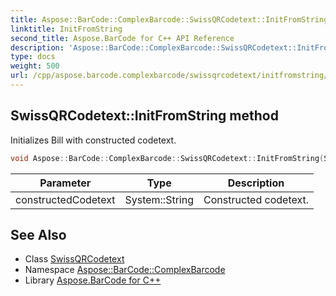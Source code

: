 ```yaml
---
title: Aspose::BarCode::ComplexBarcode::SwissQRCodetext::InitFromString method
linktitle: InitFromString
second_title: Aspose.BarCode for C++ API Reference
description: 'Aspose::BarCode::ComplexBarcode::SwissQRCodetext::InitFromString method. Initializes Bill with constructed codetext in C++.'
type: docs
weight: 500
url: /cpp/aspose.barcode.complexbarcode/swissqrcodetext/initfromstring/
---
```

## SwissQRCodetext::InitFromString method


Initializes Bill with constructed codetext.

```cpp
void Aspose::BarCode::ComplexBarcode::SwissQRCodetext::InitFromString(System::String constructedCodetext) override
```


| Parameter | Type | Description |
| --- | --- | --- |
| constructedCodetext | System::String | Constructed codetext. |

## See Also

* Class [SwissQRCodetext](../)
* Namespace [Aspose::BarCode::ComplexBarcode](../../)
* Library [Aspose.BarCode for C++](../../../)
